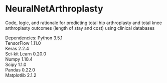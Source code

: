 # NeuralNetArthroplasty
Code, logic, and rationale for predicting total hip arthroplasty and total knee arthroplasty outcomes (length of stay and cost) using clinical databases

Dependencies:
Python 3.5.1  
TensorFlow 1.11.0  
Keras 2.2.4  
Sci-kit Learn 0.20.0  
Numpy 1.10.4  
Scipy 1.1.0  
Pandas 0.22.0  
Matplotlib 2.1.2  
